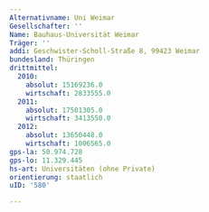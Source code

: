 ```yaml
---
Alternativname: Uni Weimar
Gesellschafter: ''
Name: Bauhaus-Universität Weimar
Träger: ''
addi: Geschwister-Scholl-Straße 8, 99423 Weimar
bundesland: Thüringen
drittmittel:
  2010:
    absolut: 15169236.0
    wirtschaft: 2833555.0
  2011:
    absolut: 17501305.0
    wirtschaft: 3413550.0
  2012:
    absolut: 13650448.0
    wirtschaft: 1006565.0
gps-la: 50.974.728
gps-lo: 11.329.445
hs-art: Universitäten (ohne Private)
orientierung: staatlich
uID: '580'

---
```


